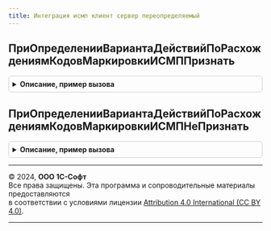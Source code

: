 ```yaml
---
title: Интеграция исмп клиент сервер переопределяемый
---
```



## ПриОпределенииВариантаДействийПоРасхождениямКодовМаркировкиИСМППризнать
<details style="margin: 1em 0; padding: 0.5em; border: 1px solid #ccc; border-radius: 6px;">

<summary style="font-weight: bold; cursor: pointer;">Описание, пример вызова</summary>

```bsl

// Реализовать получение значения Признать определяемого типа ВариантДействийПоРасхождениямКодовМаркировкиИСМП.
// Параметры:
//  ВариантДействия - ОпределяемыйТип.ВариантДействийПоРасхождениямКодовМаркировкиИСМП - значение варината действия.
//
Процедура ПриОпределенииВариантаДействийПоРасхождениямКодовМаркировкиИСМППризнать(ВариантДействия) Экспорт
```

Пример вызова
```bsl
ИнтеграцияИСМПКлиентСерверПереопределяемый.ПриОпределенииВариантаДействийПоРасхождениямКодовМаркировкиИСМППризнать(ВариантДействия) 
```
</details>

## ПриОпределенииВариантаДействийПоРасхождениямКодовМаркировкиИСМПНеПризнать
<details style="margin: 1em 0; padding: 0.5em; border: 1px solid #ccc; border-radius: 6px;">

<summary style="font-weight: bold; cursor: pointer;">Описание, пример вызова</summary>

```bsl

// Реализовать получение значения НеПризнать определяемого типа ВариантДействийПоРасхождениямКодовМаркировкиИСМП.
//
// Параметры:
//  ВариантДействия - ОпределяемыйТип.ВариантДействийПоРасхождениямКодовМаркировкиИСМП - значение варината действия.
//
Процедура ПриОпределенииВариантаДействийПоРасхождениямКодовМаркировкиИСМПНеПризнать(ВариантДействия) Экспорт
```

Пример вызова
```bsl
ИнтеграцияИСМПКлиентСерверПереопределяемый.ПриОпределенииВариантаДействийПоРасхождениямКодовМаркировкиИСМПНеПризнать(ВариантДействия) 
```
</details>

---

© 2024, **ООО 1С-Софт**  
Все права защищены. Эта программа и сопроводительные материалы предоставляются  
в соответствии с условиями лицензии [Attribution 4.0 International (CC BY 4.0)](https://creativecommons.org/licenses/by/4.0/legalcode).

---
